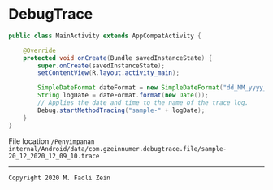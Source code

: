 # DebugTrace

```java
public class MainActivity extends AppCompatActivity {

    @Override
    protected void onCreate(Bundle savedInstanceState) {
        super.onCreate(savedInstanceState);
        setContentView(R.layout.activity_main);

        SimpleDateFormat dateFormat = new SimpleDateFormat("dd_MM_yyyy_hh_mm_ss", Locale.getDefault());
        String logDate = dateFormat.format(new Date());
        // Applies the date and time to the name of the trace log.
        Debug.startMethodTracing("sample-" + logDate);
    }
}
```

File location `/Penyimpanan internal/Android/data/com.gzeinnumer.debugtrace.file/sample-20_12_2020_12_09_10.trace`

---

```
Copyright 2020 M. Fadli Zein
```